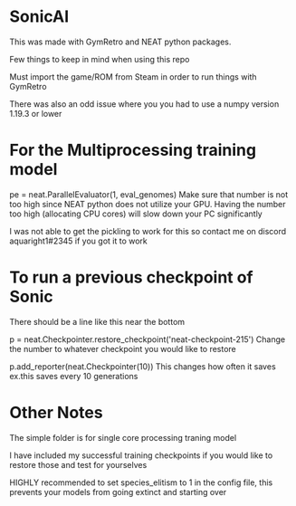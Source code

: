 # SonicAI

This was made with GymRetro and NEAT python packages. 

Few things to keep in mind when using this repo

Must import the game/ROM from Steam in order to run things with GymRetro

There was also an odd issue where you you had to use a numpy version 1.19.3 or lower 


# For the Multiprocessing training model

pe = neat.ParallelEvaluator(1, eval_genomes)
Make sure that number is not too high since NEAT python does not utilize your GPU. Having the number too high (allocating CPU cores) will slow down your PC significantly 

I was not able to get the pickling to work for this so contact me on discord aquaright1#2345 if you got it to work

# To run a previous checkpoint of Sonic
There should be a line like this near the bottom

p = neat.Checkpointer.restore_checkpoint('neat-checkpoint-215')
Change the number to whatever checkpoint you would like to restore 

p.add_reporter(neat.Checkpointer(10))
This changes how often it saves ex.this saves every 10 generations


# Other Notes
The simple folder is for single core processing traning model

I have included my successful training checkpoints if you would like to restore those and test for yourselves

HIGHLY recommended to set species_elitism to 1 in the config file, this prevents your models from going extinct and starting over
